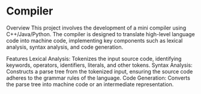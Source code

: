 # Compiler
Overview
This project involves the development of a mini compiler using C++/Java/Python. The compiler is designed to translate high-level language code into machine code, implementing key components such as lexical analysis, syntax analysis, and code generation.

Features
Lexical Analysis: Tokenizes the input source code, identifying keywords, operators, identifiers, literals, and other tokens.
Syntax Analysis: Constructs a parse tree from the tokenized input, ensuring the source code adheres to the grammar rules of the language.
Code Generation: Converts the parse tree into machine code or an intermediate representation.

